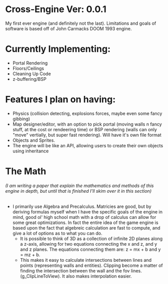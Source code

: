 # Cross-Engine Ver: 0.0.1
My first ever engine (and definitely not the last). Limitations and goals of software is based off of John Carmacks DOOM 1993 engine.

# Currently Implementing:
* Portal Rendering
* Floors/Ceilings
* Cleaning Up Code
* z-buffering/BSP

# Features I plan on having:
* Physics (collision detecting, explosions forces, maybe even some fancy gibbing)
* Map designer/editor, with an option to pick portal (moving walls n fancy stuff, at the cost or rendeering time) or BSP rendering (walls can only "move" vertially, but super fast rendering). Will have it's own file format
* Objects and Sprites.
* The engine will be like an API, allowing users to create their own objects using inheritance

# The Math
###### (I am writing a paper that explain the mathematics and methods of this engine in depth, but until that is finished I'll skim over it in this section)
* I primarily use Algebra and Precalculus. Matricies are good, but by deriving formulas myself when I have the specific goals of the engine in mind, good ol' high school math with a drop of calculus can allow for some great optimizations. In fact the entire idea of the game engine is based upon the fact that algebreic calculation are fast to compute, and give a lot of options as to what you can do.
  * It is possible to think of 3D as a collection of infinite 2D planes along a z-axis, allowing for two equations connecting the x and z, and y and z planes. The equations connecting them are: z = mx + b and y = mz + b.
  * This makes it easy to calculate intersections between lines and points (representing walls and entities). Clipping become a matter of finding the intersection between the wall and the fov lines. (g_ClipLineToView). It also makes interpolation easier.
